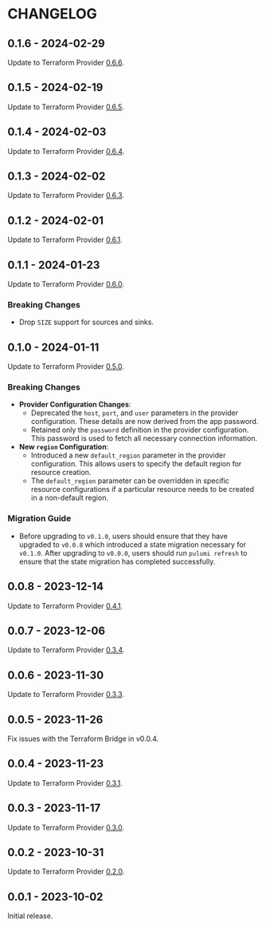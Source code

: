 CHANGELOG
=========

## 0.1.6 - 2024-02-29
Update to Terraform Provider [0.6.6](https://github.com/MaterializeInc/terraform-provider-materialize/releases/tag/v0.6.6).

## 0.1.5 - 2024-02-19
Update to Terraform Provider [0.6.5](https://github.com/MaterializeInc/terraform-provider-materialize/releases/tag/v0.6.5).

## 0.1.4 - 2024-02-03
Update to Terraform Provider [0.6.4](https://github.com/MaterializeInc/terraform-provider-materialize/releases/tag/v0.6.4).

## 0.1.3 - 2024-02-02
Update to Terraform Provider [0.6.3](https://github.com/MaterializeInc/terraform-provider-materialize/releases/tag/v0.6.3).

## 0.1.2 - 2024-02-01
Update to Terraform Provider [0.6.1](https://github.com/MaterializeInc/terraform-provider-materialize/releases/tag/v0.6.1).

## 0.1.1 - 2024-01-23
Update to Terraform Provider [0.6.0](https://github.com/MaterializeInc/terraform-provider-materialize/releases/tag/v0.6.0).

### Breaking Changes
* Drop `SIZE` support for sources and sinks.

## 0.1.0 - 2024-01-11
Update to Terraform Provider [0.5.0](https://github.com/MaterializeInc/terraform-provider-materialize/releases/tag/v0.5.0).

### Breaking Changes
* **Provider Configuration Changes**:
  * Deprecated the `host`, `port`, and `user` parameters in the provider configuration. These details are now derived from the app password.
  * Retained only the `password` definition in the provider configuration. This password is used to fetch all necessary connection information.
* **New `region` Configuration**:
  * Introduced a new `default_region` parameter in the provider configuration. This allows users to specify the default region for resource creation.
  * The `default_region` parameter can be overridden in specific resource configurations if a particular resource needs to be created in a non-default region.

### Migration Guide
* Before upgrading to `v0.1.0`, users should ensure that they have upgraded to `v0.0.8` which introduced a state migration necessary for `v0.1.0`. After upgrading to `v0.0.0`, users should run `pulumi refresh` to ensure that the state migration has completed successfully.

## 0.0.8 - 2023-12-14
Update to Terraform Provider [0.4.1](https://github.com/MaterializeInc/terraform-provider-materialize/releases/tag/v0.4.1).

## 0.0.7 - 2023-12-06
Update to Terraform Provider [0.3.4](https://github.com/MaterializeInc/terraform-provider-materialize/releases/tag/v0.3.4).

## 0.0.6 - 2023-11-30
Update to Terraform Provider [0.3.3](https://github.com/MaterializeInc/terraform-provider-materialize/releases/tag/v0.3.3).

## 0.0.5 - 2023-11-26
Fix issues with the Terraform Bridge in v0.0.4.

## 0.0.4 - 2023-11-23
Update to Terraform Provider [0.3.1](https://github.com/MaterializeInc/terraform-provider-materialize/releases/tag/v0.3.1).

## 0.0.3 - 2023-11-17
Update to Terraform Provider [0.3.0](https://github.com/MaterializeInc/terraform-provider-materialize/releases/tag/v0.3.0).

## 0.0.2 - 2023-10-31
Update to Terraform Provider [0.2.0](https://github.com/MaterializeInc/terraform-provider-materialize/releases/tag/v0.2.0).

## 0.0.1 - 2023-10-02
Initial release.
